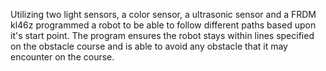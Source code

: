 Utilizing two light sensors, a color sensor, a ultrasonic sensor and a FRDM kl46z programmed a robot to be able to follow different paths based upon it's start point. The program ensures the robot stays within lines specified on the obstacle course and is able to avoid any obstacle that it may encounter on the course.
